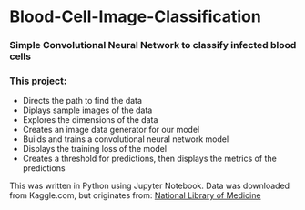# Blood-Cell-Image-Classification
### Simple Convolutional Neural Network to classify infected blood cells

### This project:

- Directs the path to find the data
- Diplays sample images of the data
- Explores the dimensions of the data
- Creates an image data generator for our model
- Builds and trains a convolutional neural network model
- Displays the training loss of the model
- Creates a threshold for predictions, then displays the metrics of the predictions

This was written in Python using Jupyter Notebook.
Data was downloaded from Kaggle.com, but originates from: 
[National Library of Medicine](https://ceb.nlm.nih.gov/repositories/malaria-datasets/)
